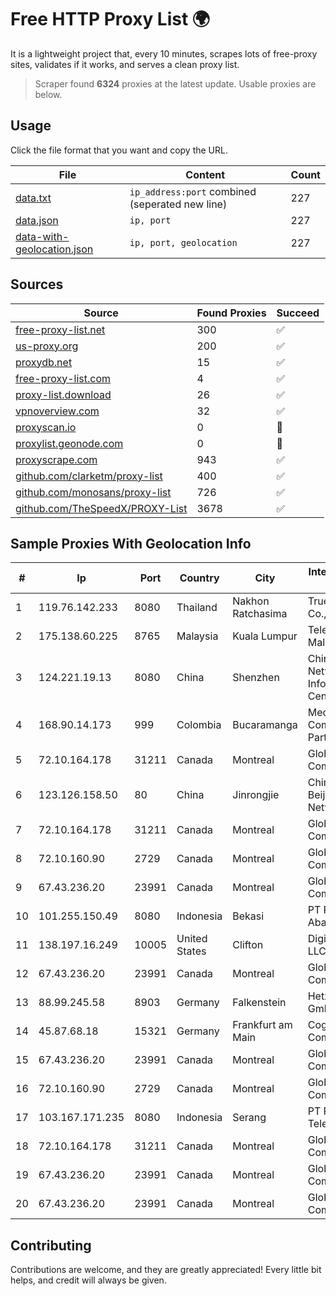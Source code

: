 
# Free HTTP Proxy List 🌍

It is a lightweight project that, every 10 minutes, scrapes lots of free-proxy sites, validates if it works, and serves a clean proxy list.


> Scraper found **6324** proxies at the latest update. Usable proxies are below.

## Usage

Click the file format that you want and copy the URL.


|File|Content|Count|
|----|-------|-----|
|[data.txt](https://raw.githubusercontent.com/themiralay/Proxy-List-World/master/data.txt)|`ip_address:port` combined (seperated new line)|227|
|[data.json](https://raw.githubusercontent.com/themiralay/Proxy-List-World/master/data.json)|`ip, port`|227|
|[data-with-geolocation.json](https://raw.githubusercontent.com/themiralay/Proxy-List-World/master/data-with-geolocation.json)|`ip, port, geolocation`|227|

## Sources

|Source|Found Proxies|Succeed|
|------|-------------|-------|
|[free-proxy-list.net](https://free-proxy-list.net)|300|✅|
|[us-proxy.org](https://www.us-proxy.org)|200|✅|
|[proxydb.net](http://proxydb.net)|15|✅|
|[free-proxy-list.com](https://free-proxy-list.com/?page=&port=&type%5B%5D=http&type%5B%5D=https&up_time=0&search=Search)|4|✅|
|[proxy-list.download](https://www.proxy-list.download/HTTP)|26|✅|
|[vpnoverview.com](https://vpnoverview.com/privacy/anonymous-browsing/free-proxy-servers)|32|✅|
|[proxyscan.io](https://www.proxyscan.io)|0|🚫|
|[proxylist.geonode.com](https://proxylist.geonode.com/api/proxy-list?limit=300&page=1&sort_by=lastChecked&sort_type=desc&protocols=http,https)|0|🚫|
|[proxyscrape.com](https://api.proxyscrape.com/v2/?request=displayproxies&protocol=http&timeout=10000&country=all&ssl=all&anonymity=all)|943|✅|
|[github.com/clarketm/proxy-list](https://raw.githubusercontent.com/clarketm/proxy-list/master/proxy-list-raw.txt)|400|✅|
|[github.com/monosans/proxy-list](https://raw.githubusercontent.com/monosans/proxy-list/main/proxies/http.txt)|726|✅|
|[github.com/TheSpeedX/PROXY-List](https://raw.githubusercontent.com/TheSpeedX/PROXY-List/master/http.txt)|3678|✅|


## Sample Proxies With Geolocation Info

|#|Ip|Port|Country|City|Internet Service Provider|
|-|--|----|-------|----|-------------------------|
|1|119.76.142.233|8080|Thailand|Nakhon Ratchasima|True Internet Co., Ltd.|
|2|175.138.60.225|8765|Malaysia|Kuala Lumpur|Telekom Malaysia Berhad|
|3|124.221.19.13|8080|China|Shenzhen|China Internet Network Information Center|
|4|168.90.14.173|999|Colombia|Bucaramanga|Media Commerce Partners S.A|
|5|72.10.164.178|31211|Canada|Montreal|GloboTech Communications|
|6|123.126.158.50|80|China|Jinrongjie|China Unicom Beijing Province Network|
|7|72.10.164.178|31211|Canada|Montreal|GloboTech Communications|
|8|72.10.160.90|2729|Canada|Montreal|GloboTech Communications|
|9|67.43.236.20|23991|Canada|Montreal|GloboTech Communications|
|10|101.255.150.49|8080|Indonesia|Bekasi|PT Remala Abadi|
|11|138.197.16.249|10005|United States|Clifton|DigitalOcean, LLC|
|12|67.43.236.20|23991|Canada|Montreal|GloboTech Communications|
|13|88.99.245.58|8903|Germany|Falkenstein|Hetzner Online GmbH|
|14|45.87.68.18|15321|Germany|Frankfurt am Main|Cogent Communications|
|15|67.43.236.20|23991|Canada|Montreal|GloboTech Communications|
|16|72.10.160.90|2729|Canada|Montreal|GloboTech Communications|
|17|103.167.171.235|8080|Indonesia|Serang|PT Rajeg Media Telekomunikasi|
|18|72.10.164.178|31211|Canada|Montreal|GloboTech Communications|
|19|67.43.236.20|23991|Canada|Montreal|GloboTech Communications|
|20|67.43.236.20|23991|Canada|Montreal|GloboTech Communications|



## Contributing

Contributions are welcome, and they are greatly appreciated! Every
little bit helps, and credit will always be given.

